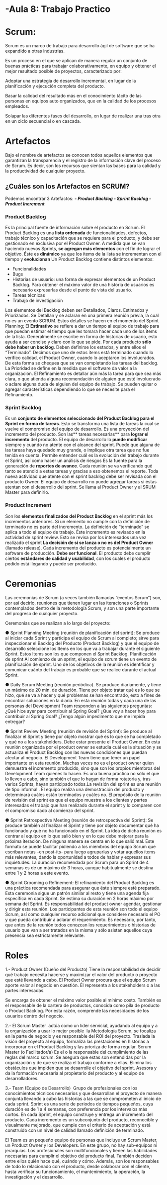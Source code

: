# -Aula 8: Trabajo Practico

# Scrum:

Scrum es un marco de trabajo para desarrollo ágil de software que se ha expandido a otras industrias.

Es un proceso en el que se aplican de manera regular un conjunto de buenas prácticas para trabajar colaborativamente, en equipo y obtener el mejor resultado posible de proyectos, caracterizado por:

Adoptar una estrategia de desarrollo incremental, en lugar de la planificación y ejecución completa del producto.

Basar la calidad del resultado más en el conocimiento tácito de las personas en equipos auto organizados, que en la calidad de los procesos empleados.

Solapar las diferentes fases del desarrollo, en lugar de realizar una tras otra en un ciclo secuencial o en cascada.

# Artefactos 

Bajo el nombre de artefactos se conocen todos aquellos elementos que garantizan la transparencia y el registro de la información clave del proceso de
Scrum. Es decir, son los recursos que sientan las bases para la calidad y la productividad de cualquier proyecto.

## ¿Cuáles son los Artefactos en SCRUM?
Podemos encontrar 3 Artefactos:
	**_- Product Backlog
	- Sprint Backlog
	- Product Increment_**

### Product Backlog
Es la principal fuente de información sobre el producto en Scrum.
El Product Backlog es una **lista ordenada** de funcionalidades, defectos, trabajo técnico y capacitación que se requiere para el producto, y debe ser gestionado en exclusiva por el Product Owner. A medida que se van haciendo nuevos Sprints, **se agregan más elementos** con el fin de lograr el objetivo. Éste es **dinámico** ya que los ítems de la lista se incrementan con el tiempo y **evolucionan**
Un Product Backlog contiene distintos elementos:
- Funcionalidades
- Bugs
- Historias de usuario: una forma de expresar elementos de un Product Backlog. Para obtener el máximo valor de una historia de usuarios es necesario expresarlas desde el punto de vista del usuario.
- Tareas técnicas
- Trabajo de investigación

Los elementos del Backlog deben ser Detallados, Claros. Estimados y Priorizados.
Se Detallan y se aclaran en una primera reunión previa, la cual no es un evento SCRUM. Estos detalles se hacen en el momento del Sprint Planning; 
El **Estimativo** se refiere a dar un tiempo al equipo de trabajo para que puedan estimar el tiempo que les tomara hacer cada uno de los ítems de la lista.
Generalmente se escribe en forma de historias de usuario, esto ayuda a ser conciso y claro con lo que se pide. 
Por cada producto **sólo debe haber un backlog**.
Deben definirse los estados, y entre ellos el “Terminado”. Decimos que uno de estos ítems está terminado cuando lo verifico calidad, el Product Owner, cuando lo aceptaron los involucrados. De esta forma se chequea que se van completando las tareas del backlog.
La Prioridad se define en la medida que el software da valor a la organización.
El Refinamiento es detallar aún más la tarea para que sea más clara, o que atienda alguna recomendación de alguien que esté involucrado o aclare alguna duda de alguien del equipo de trabajo. Se pueden quitar o agregar características dependiendo lo que se necesite para el Refinamiento.

### Sprint Backlog
Es un **conjunto de elementos seleccionado del Product Backlog para el Sprint en forma de tareas**. Esto se transforma una lista de tareas la cual se vuelve el compromiso del equipo de desarrollo.
Es una proyección del incremento del producto. 
Son las** tareas necesarias** para **lograr el incremento** del producto.
El equipo de desarrollo lo **puede modificar** siempre y cuando no atente con el alcance del sprint. Puede que alguna de las tareas haya quedado muy grande, o implique otra tarea que no fue tenida en cuenta.
Permite entender cuál es la evolución del trabajo durante el Sprint, así como hacer un análisis de riesgos
Es la fuente para la generación de **reportes de avance**. Cada reunión se va verificando qué tanto se atendió a estas tareas y gracias a eso obtenemos el reporte.
Toda nueva actividad que atente con el sprint backlog debe ser revisada con el producto Owner. El equipo de desarrollo no puede agregar tareas si éstas atentan con el desarrollo del sprint. Se llama al Product Owner y al SRUM Master para definirlo.

### Product Increment
Son los **elementos finalizados del Product Backlog** en el sprint más los incrementos anteriores.
Si un elemento no cumple con la definición de terminado no es parte del incremento.
La definición de “terminado” se aplica a todo el equipo de trabajo.
Éste incremento es revisado en la actividad de sprint review. Esto se revisa por los interesados una vez realizado el sprint 
**La decisión de si se lanza o no es del Product Owner** (llamado release). Cada incremento del producto es potencialmente un software de producción.
**Debe ser funcional**. El producto debe cumplir ciertos **estándares de calidad y usabilidad**, con los cuales el producto pedido está llegando y puede ser producido.


# Ceremonias
 
Las ceremonias de Scrum (a veces también llamadas “eventos Scrum”) son, por así decirlo, reuniones que tienen lugar en las iteraciones o Sprints 
contemplados dentro de la metodología Scrum, y son una parte importante del progreso de cualquier proyecto.

Ceremonias que se realizan a lo largo del proyecto:

● Sprint Planning Meeting (reunión de planificación del sprint): Se produce al iniciar cada
Sprint y participa el equipo de Scrum al completo; sirve para inspeccionar el Backlog del Producto (Product Backlog) y que el equipo de desarrollo seleccione los Items en los que va a trabajar durante el siguiente Sprint. Estos Items son los que componen el Sprint Backlog.
Planificación de sprint
Al comienzo de un sprint, el equipo de scrum tiene un evento de planificación de sprint.
Uno de los objetivos de la reunión es identificar y comunicar cuánto del trabajo es probable que se realice durante el actual Sprint.

● Daily Scrum Meeting (reunión periódica). Se produce diariamente, y tiene un máximo de 20 min. de duración. Tiene por objeto tratar qué es lo que se hizo, qué se va a hacer y qué problemas se han encontrado, esto a fines de encontrar soluciones en la diaria.  En esta reunión todas y cada una de las personas del Development Team responden a las siguientes preguntas:
 ¿Qué hice ayer para contribuir al Spring Goal?
 ¿Que voy a hacer hoy para contribuir al Spring Goal?
 ¿Tengo algún impedimento que me impida entregar?

● Sprint Review Meeting (reunión de revisión del Sprint): Se produce al finalizar el Sprint y
tiene por objeto mostrar qué es lo que se ha completado y qué no a los stakeholders. Debe estar presente el
Product Owner.  En esta reunión organizada por el product owner se estudia cuál es la situación 
y se actualiza el Product Backlog con las nuevas condiciones que puedan afectar al negocio.
El Development Team tiene que tener un papel importante en esta reunión. Muchas veces no es el product owner quien demuestra el incremento producido, 
sino que son los propios miembros del Development Team quienes lo hacen. Es una buena práctica no sólo el que lo lleven a cabo,
sino también el que lo hagan de forma rotatoria y, tras varios Sprints, hayan participado todos.La revisión del sprint es una reunión de tipo informal  . El equipo realiza una demostración del producto y determinará cuáles están terminados y cuáles no. El propósito de la reunión de revisión del sprint es que el equipo muestre a los clientes y partes interesadas el trabajo que han realizado durante el sprint y lo comparen con el compromiso dado al comienzo del sprint.

● Sprint Retrospective Meeting (reunión de retrospectiva del Sprint): Se produce también al
finalizar el Sprint y tiene por objeto documentar qué ha funcionado y qué no ha funcionado
en el Sprint. La idea de dicha reunión es centrar al equipo en lo que salió bien y en lo que
debe mejorar para la próxima iteración. De ninguna manera se centra en lo que salió mal.
Este formato se puede facilitar pidiendo a los miembros del equipo Scrum que escriban notas –en post-its- para
luego agruparlas y votar aquellos ítems más relevantes, dando la oportunidad a todos de hablar y expresar sus inquietudes.
La duración recomendada por Scrum para un Sprint de 4 semanas es de un máximo de 3 horas, aunque habitualmente se destina entre 1 y 2 horas a este evento.

● Sprint Grooming o Refinement: El refinamiento del Product Backlog es una práctica recomendada para asegurar que éste siempre esté preparado. Esta ceremonia sigue un patrón similar al resto y tiene una agenda fija específica en cada Sprint. Se estima su duración en 2 horas máximo por semana del Sprint. Es responsabilidad del product owner agendar, gestionar y dirigir esta reunión. 
Los participantes de esta reunión son todo el equipo Scrum, así como cualquier recurso adicional que considere necesario el PO y que pueda contribuir a aclarar el requerimiento. Es necesario, por tanto, que antes de la reunión todos conozcan los requerimientos o historias de usuario que van a ser tratados en la misma y sólo asistan aquellos cuya presencia sea estrictamente relevante.

# Roles

1.- Product Owner (Dueño del Producto)
Tiene la responsabilidad de decidir qué trabajo necesita hacerse y maximizar el valor del producto o proyecto que esté llevando a cabo.
 El Product Owner procura que el equipo Scrum aporte valor al negocio en cuestión. Él representa a los stakeholders o a las partes interesadas.

Se encarga de obtener el máximo valor posible al mínimo costo. También es el responsable de la cartera de productos, conocida como pila de producto o Product Backlog. Por esta razón, comprende las necesidades de los usuarios dentro del negocio.

2.- El Scrum Master 
actúa como un líder servicial, ayudando al equipo y a la organización a usar lo mejor posible  la Metodología Scrum, se focaliza en la parte de 
negocio y es responsable del ROI del proyecto. Traslada la visión del proyecto al equipo, formaliza las prestaciones en historias a incorporar en 
el Product Backlog y las prioriza de forma regular.
Scrum Master (o Facilitador/a)
Es el o la responsable del cumplimiento de las reglas del marco scrum. Se asegura que estas son entendidas por la organización y de que se realiza el trabajo conforme a ellas. Elimina los obstáculos que impiden que se desarrolle el objetivo del sprint. Asesora y da la formación necesaria al propietario del producto y al equipo de desarrolladores.

3.- Team (Equipo de Desarrollo) 
Grupo de profesionales con los conocimientos técnicos necesarios y que desarrollan el proyecto de manera conjunta llevando a cabo las historias a 
las que se comprometen al inicio de cada sprint. Sprint es una serie de periodos de tiempos pequeños, cuya duración es de 1 a 4 semanas, con 
preferencia por los intervalos más cortos. En cada Sprint, el equipo construye y entrega un incremento del producto. Cada incremento es un 
subconjunto del producto, reconocible y visualmente mejorado, que cumple con el criterio de aceptación y está construido con un nivel de 
calidad llamado definición de terminado.

El Team es un pequeño equipo de personas que incluye un Scrum Master, un Product Owner y los Developers. En este grupo, no hay sub-equipos ni jerarquías. Los profesionales son multifuncionales y tienen las habilidades necesarias para cumplir el objetivo del producto final.
También deciden entre ellos quién hace qué, cuándo y cómo. Además, son los responsables de todo lo relacionado con el producto, desde colaborar con el cliente, hasta verificar su funcionamiento, el mantenimiento, la operación, la investigación y el desarrollo.

